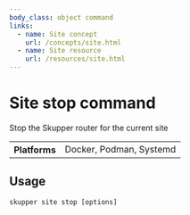 ```yaml
---
body_class: object command
links:
  - name: Site concept
    url: /concepts/site.html
  - name: Site resource
    url: /resources/site.html
---
```


# Site stop command

<section>

Stop the Skupper router for the current site

<table class="fields"><tr><th>Platforms</th><td>Docker, Podman, Systemd</td></table>

</section>

<section>

## Usage

~~~ shell
skupper site stop [options]
~~~

</section>
